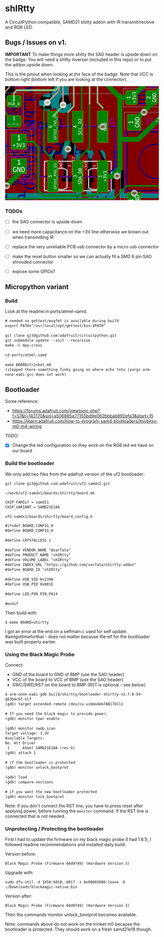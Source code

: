 # shIRtty

A CircuitPython compatible, SAMD21 shitty addon with IR transmit/receive and RGB
LED.



## Bugs / Issues on v1.

**IMPORTANT** To make things more shitty the SAO header is upside down on the
badge. You will need a shitty inverser (included in this repo) or to put the
addon upside down. 

This is the pinout when looking at the face of the badge. Note that VCC is
bottom right (bottom left if you are looking at the connector).

![pinout](pinout.png)


### TODOs

- [ ] the SAO connector is upside down
- [ ] we need more capacitance on the +3V line otherwise we brown out when
    transmitting IR
- [ ] replace the very unreliable PCB usb connector by a micro usb connector
- [ ] make the reset button smaller so we can actually fit a SMD 6 pin SAO
    shrouded connector
- [ ] expose some GPIOs? 



## Micropython variant

### Build

Look at the readme in ports/atmel-samd.

```
# needed so gettext/msgfmt is available during build
export PATH="/usr/local/opt/gettext/bin:$PATH"

git clone git@github.com:adafruit/circuitpython.git
git submodule update --init --recursive
make -C mpy-cross

cd ports/atmel-samd

make BOARD=trinket_m0
(stopped there something funky going on where echo toto |xargs arm-none-eabi-gcc does not work)

```

## Bootloader

Some reference:

- https://forums.adafruit.com/viewtopic.php?f=57&t=142170&sid=a506885e77155bd9e062bbbab892efa3&start=15
- https://learn.adafruit.com/how-to-program-samd-bootloaders/itsybitsy-m0-m4-wiring

TODO:

- [x] Change the led configuration so they work on the RGB led we have on our board

### Build the bootloader

We only add two files from the adafruit version of the uf2 bootloader:

```
git clone git@github.com:adafruit/uf2-samdx1.git
```

`~/work/uf2-samdx1/boards/shirtty/board.mk`

```
CHIP_FAMILY = samd21
CHIP_VARIANT = SAMD21E18A
```

`uf2-samdx1/boards/shirtty/board_config.h`

```
#ifndef BOARD_CONFIG_H
#define BOARD_CONFIG_H

#define CRYSTALLESS 1

#define VENDOR_NAME "@sarfata"
#define PRODUCT_NAME "shIRtty"
#define VOLUME_LABEL "shIRtty"
#define INDEX_URL "https://github.com/sarfata/shirtty-addon"
#define BOARD_ID "shIRtty"

#define USB_VID 0x239A
#define USB_PID 0x001E

#define LED_PIN PIN_PA14

#endif
```

Then build with:

```
$ make BOARD=shirtty
```

I got an error at the end on a selfmain.c used for self update. #aintgottimeforthat - does not matter because the elf for the bootloader was built properly earlier.

### Using the Black Magic Probe

Connect:

- GND of the board to GND of BMP (use the SAO header)
- VCC of the board to VCC of BMP (use the SAO header)
- SWC/SWD/RST on the board to BMP (RST is optional - see below)

```
$ arm-none-eabi-gdb build/shirtty/bootloader-shirtty-v3.7.0-54-g63b4c6f.elf
(gdb) target extended-remote /dev/cu.usbmodem7AB17EC11

# If you need the black magic to provide power:
(gdb) monitor tpwr enable

(gdb) monitor swdp_scan
Target voltage: 3.3V
Available Targets:
No. Att Driver
 1      Atmel SAMD21E18A (rev D)
(gdb) attach 1

# if the bootloader is protected
(gdb) monitor unlock_bootprot

(gdb) load
(gdb) compare-sections

# if you want the new bootloader protected
(gdb) monitor lock_bootprot
```

Note: if you don't connect the RST line, you have to press reset after applying power, before running the `monitor` command. If the RST line is connected that is not needed.

### Unprotecting / Protecting the bootloader

First I had to update the firmware on my black magic probe (I had 1.6.1), I followed readme recommendations and installed daily build.

Version before:

    Black Magic Probe (Firmware 04d9749) (Hardware Version 3)

Upgrade with:

    sudo dfu-util -d 1d50:6018,:6017 -s 0x08002000:leave -D ~/Downloads/blackmagic-native.bin

Version after:

    Black Magic Probe (Firmware 04d9749) (Hardware Version 3)

Then the commands monitor unlock_bootprot becomes available.

Note: commands above do not work on the trinket m0 because the bootloader is protected. They should work on a fresh samd21e18 though.

